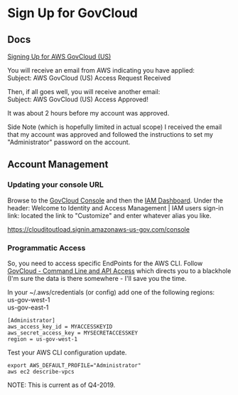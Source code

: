 # Sign Up for GovCloud

## Docs
[Signing Up for AWS GovCloud (US)](https://docs.aws.amazon.com/govcloud-us/latest/UserGuide/getting-started-sign-up.html)

You will receive an email from AWS indicating you have applied:  
Subject: AWS GovCloud (US) Access Request Received

Then, if all goes well, you will receive another email:  
Subject: AWS GovCloud (US) Access Approved!

It was about 2 hours before my account was approved.

Side Note (which is hopefully limited in actual scope) I received the email that my account was approved and followed the instructions to set my "Administrator" password on the account.

## Account Management

### Updating your console URL
Browse to the [GovCloud Console](https://console.amazonaws-us-gov.com/iam/home?region=us-gov-west-1#/home) and then the [IAM Dashboard](https://console.amazonaws-us-gov.com/iam/home?region=us-gov-west-1).  Under the header: Welcome to Identity and Access Management | IAM users sign-in link: located the link to "Customize" and enter whatever alias you like.  

https://clouditoutload.signin.amazonaws-us-gov.com/console


### Programmatic Access
So, you need to access specific EndPoints for the AWS CLI.
Follow [GovCloud - Command Line and API Access](https://docs.aws.amazon.com/govcloud-us/latest/UserGuide/cli-and-api-access.html) which directs you to a blackhole (I'm sure the data is there somewhere - I'll save you the time.

In your ~/.aws/credentials (or config) add one of the following regions:  
us-gov-west-1  
us-gov-east-1

```
[Administrator]
aws_access_key_id = MYACCESSKEYID
aws_secret_access_key = MYSECRETACCESSKEY
region = us-gov-west-1
```

Test your AWS CLI configuration update.
```
export AWS_DEFAULT_PROFILE="Administrator"
aws ec2 describe-vpcs
```




NOTE:  This is current as of Q4-2019.

